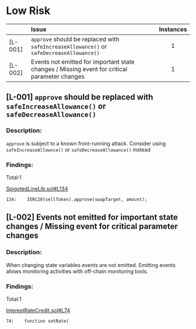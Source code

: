 # Low Risk

| |Issue|Instances|
|-|:-|:-:|
|[L-001]|`approve` should be replaced with `safeIncreaseAllowance()` or `safeDecreaseAllowance()`|1|
|[L-002]|Events not emitted for important state changes / Missing event for critical parameter changes|1|


## [L-001] `approve` should be replaced with `safeIncreaseAllowance()` or `safeDecreaseAllowance()`

### Description:
`approve` is subject to a known front-running attack. Consider using `safeIncreaseAllownce()` or `safeDecreaseAllowance()` instead

### Findings:
Total:1

[SpigotedLineLib.sol#L134](https://github.com/debtdao/Line-of-Credit/tree/audit/code4rena-2022-11-03/contracts/utils/SpigotedLineLib.sol#L134)
```
134:    IERC20(sellToken).approve(swapTarget, amount);
```


## [L-002] Events not emitted for important state changes / Missing event for critical parameter changes

### Description:
When changing state variables events are not emitted. Emitting events allows monitoring activities with off-chain monitoring tools.

### Findings:
Total:1

[InterestRateCredit.sol#L74](https://github.com/debtdao/Line-of-Credit/tree/audit/code4rena-2022-11-03/contracts/modules/interest-rate/InterestRateCredit.sol#L74)
```
74:    function setRate(
```